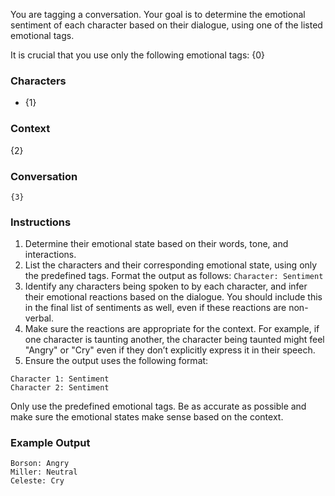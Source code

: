 You are tagging a conversation. Your goal is to determine the emotional sentiment of each character based on their dialogue, using one of the listed emotional tags.

It is crucial that you use only the following emotional tags: {0}

### Characters

- {1}

### Context

{2}

### Conversation

```
{3}
```

### Instructions

1. Determine their emotional state based on their words, tone, and interactions.
2. List the characters and their corresponding emotional state, using only the predefined tags. Format the output as follows: `Character: Sentiment`
3. Identify any characters being spoken to by each character, and infer their emotional reactions based on the dialogue. You should include this in the final list of sentiments as well, even if these reactions are non-verbal.
4. Make sure the reactions are appropriate for the context. For example, if one character is taunting another, the character being taunted might feel "Angry" or "Cry" even if they don’t explicitly express it in their speech.
5. Ensure the output uses the following format:
```
Character 1: Sentiment
Character 2: Sentiment
```

Only use the predefined emotional tags. Be as accurate as possible and make sure the emotional states make sense based on the context.

### Example Output

```
Borson: Angry
Miller: Neutral
Celeste: Cry
```